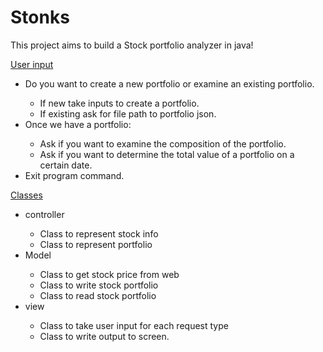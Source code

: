 # Stonks


This project aims to build a Stock portfolio analyzer in java! 

<u>User input</u>
<ul>
    <li>Do you want to create a new portfolio or examine an existing portfolio.</li>
        <ul>
            <li>
                If new take inputs to create a portfolio.
            </li>
            <li>
                If existing ask for file path to portfolio json.
            </li>
        </ul>
    <li>Once we have a portfolio:</li>
        <ul>
            <li>
                Ask if you want to examine the composition of the portfolio.
            </li>
            <li>
                Ask if you want to determine the total value of a portfolio on a certain date.
            </li>
        </ul>
    <li>Exit program command.</li>
</ul>

<u>Classes</u>
<ul>
<li>controller</li>
<ul>
    <li>Class to represent stock info</li>
    <li>Class to represent portfolio</li>
</ul>
<li>Model</li>
<ul>
    <li>Class to get stock price from web</li>
    <li>Class to write stock portfolio</li>
    <li>Class to read stock portfolio</li>
</ul>
<li>view</li>
<ul>
    <li>Class to take user input for each request type</li>
    <li>Class to write output to screen.</li>
</ul>
</ul>
